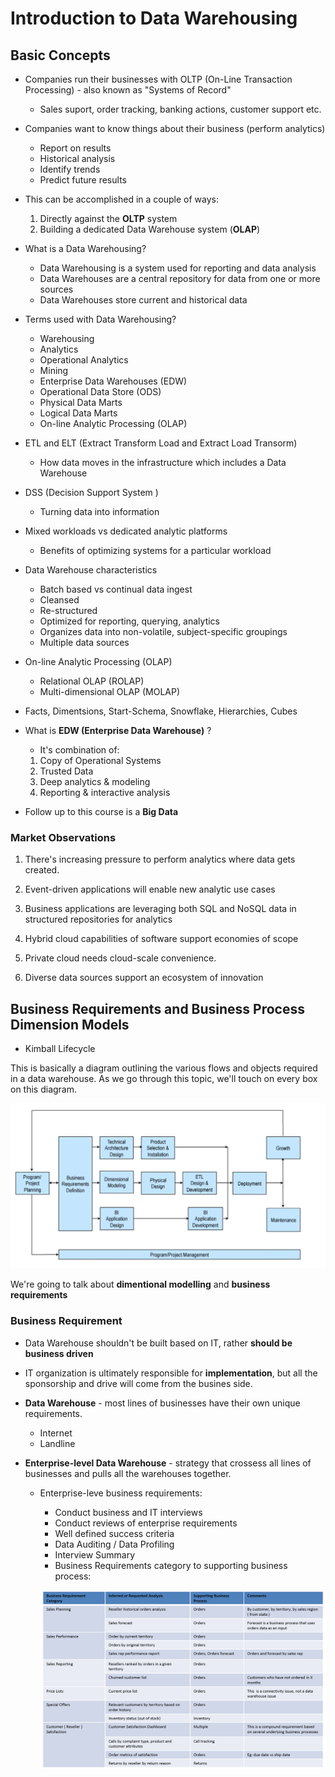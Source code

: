 # Introduction to Data Warehousing

## Basic Concepts

* Companies run their businesses with OLTP (On-Line Transaction Processing) - also known as "Systems of Record"
  * Sales suport, order tracking, banking actions, customer support etc.
  
* Companies want to know things about their business (perform analytics)
  * Report on results
  * Historical analysis
  * Identify trends
  * Predict future results
  
* This can be accomplished in a couple of ways: 
  1. Directly against the **OLTP** system
  2. Building a dedicated Data Warehouse system (**OLAP**)
  
* What is a Data Warehousing?
  * Data Warehousing is a system used for reporting and data analysis
  * Data Warehouses are a central repository for data from one or more sources
  * Data Warehouses store current and historical data

* Terms used with Data Warehousing?
  * Warehousing
  * Analytics
  * Operational Analytics
  * Mining
  * Enterprise Data Warehouses (EDW)
  * Operational Data Store (ODS)
  * Physical Data Marts
  * Logical Data Marts
  * On-line Analytic Processing (OLAP)
  
* ETL and ELT (Extract Transform Load and Extract Load Transorm)
  * How data moves in the infrastructure which includes a Data Warehouse
  
* DSS (Decision Support System ) 
  * Turning data into information
  
* Mixed workloads vs dedicated analytic platforms
  * Benefits of optimizing systems for a particular workload

* Data Warehouse characteristics
  * Batch based vs continual data ingest
  * Cleansed
  * Re-structured
  * Optimized for reporting, querying, analytics
  * Organizes data into non-volatile, subject-specific groupings
  * Multiple data sources
  
* On-line Analytic Processing (OLAP)
  * Relational OLAP (ROLAP)
  * Multi-dimensional OLAP (MOLAP)
  
* Facts, Dimentsions, Start-Schema, Snowflake, Hierarchies, Cubes


* What is **EDW (Enterprise Data Warehouse)** ?

  * It's  combination of:
  1. Copy of Operational Systems
  2. Trusted Data
  3. Deep analytics & modeling
  4. Reporting & interactive analysis
  
* Follow up to this course is a **Big Data**

### Market Observations

1. There's increasing pressure to perform analytics where data gets created.

2. Event-driven applications will enable new analytic use cases

3. Business applications are leveraging both SQL and NoSQL data in structured repositories for analytics

4. Hybrid cloud capabilities of software support economies of scope

5. Private cloud needs cloud-scale convenience.

6. Diverse data sources support an ecosystem of innovation


## Business Requirements and Business Process Dimension Models

* Kimball Lifecycle

This is basically a diagram outlining the various flows and objects required in a data warehouse. As we go through this topic, we'll touch on every box on this diagram.

![Kimball Lifecycle](week-2/images/kimball-lifecycle.png)

We're going to talk about **dimentional modelling** and **business requirements**

### Business Requirement

* Data Warehouse shouldn't be built based on IT, rather **should be business driven**
* IT organization is ultimately responsible for **implementation**, but all the sponsorship and drive will come from the busines side.

* **Data Warehouse** - most lines of businesses have their own unique requirements. 
  * Internet
  * Landline
* **Enterprise-level Data Warehouse** - strategy that crossess all lines of businesses and pulls all the warehouses together.
  * Enterprise-leve business requirements:
    - Conduct business and IT interviews
    - Conduct reviews of enterprise requirements
    - Well defined success criteria
    - Data Auditing / Data Profiling
    - Interview Summary
    - Business Requirements category to supporting business process:
    
    ![Alt](week-2/images/business-processes.png)
    
    
    

























